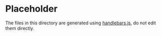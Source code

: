 Placeholder
============
The files in this directory are generated using [handlebars.js](http://handlebarsjs.com/), do not edit them directly.